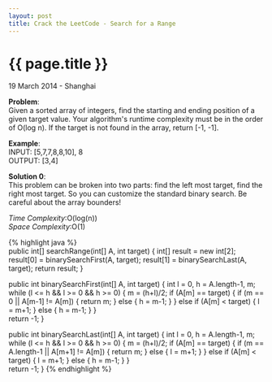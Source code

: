 ```yaml
---
layout: post
title: Crack the LeetCode - Search for a Range
---
```


{{ page.title }}
================

<p class="meta">19 March 2014 - Shanghai </p>

**Problem**:   
Given a sorted array of integers, find the starting and ending position of a given target value. Your algorithm's runtime complexity must be in the order of O(log n). If the target is not found in the array, return [-1, -1].

**Example**:   
INPUT:  [5,7,7,8,8,10], 8  
OUTPUT:  [3,4] 

**Solution 0**:  
This problem can be broken into two parts: find the left most target, find the right most target. So you can customize the standard binary search. Be careful about the array bounders!

*Time Complexity*:O(log(n))  
*Space Complexity*:O(1)  

{% highlight java %}  
public int[] searchRange(int[] A, int target) {
    int[] result = new int[2];
    result[0] = binarySearchFirst(A, target);
    result[1] = binarySearchLast(A, target);
    return result;
}

public int binarySearchFirst(int[] A, int target) {
    int l = 0, h = A.length-1, m;
    while (l <= h && l >= 0 && h >= 0) {
        m = (h+l)/2;
        if (A[m] == target) {
            if (m == 0 || A[m-1] != A[m]) {
                return m;
            } else {
                h = m-1;
            }
        } else if (A[m] < target) {
            l = m+1;
        } else {
            h = m-1;
        }
    }           
    return -1;
}

public int binarySearchLast(int[] A, int target) {
    int l = 0, h = A.length-1, m;
    while (l <= h && l >= 0 && h >= 0) {
        m = (h+l)/2;
        if (A[m] == target) {
            if (m == A.length-1 || A[m+1] != A[m]) {
                return m;
            } else {
                l = m+1;
            }
        } else if (A[m] < target) {
            l = m+1;
        } else {
            h = m-1;
        }
    }           
    return -1;
}
{% endhighlight %}
